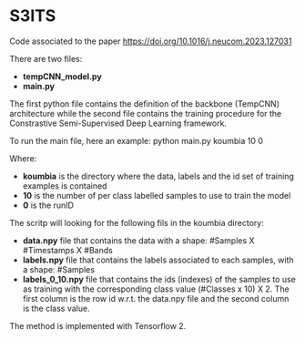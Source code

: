 # S3ITS
Code associated to the paper https://doi.org/10.1016/j.neucom.2023.127031

There are two files:
- **tempCNN_model.py**
- **main.py**

The first python file contains the definition of the backbone (TempCNN) architecture while the second file contains the training procedure for the Constrastive Semi-Supervised Deep Learning framework.

To run the main file, here an example:
  python main.py koumbia 10 0

Where:
  - **koumbia** is the directory where the data, labels and the id set of training examples is contained
  - **10** is the number of per class labelled samples to use to train the model
  - **0** is the runID

The scritp will looking for the following fils in the koumbia directory:
- **data.npy** file that contains the data with a shape: #Samples X #Timestamps X #Bands
- **labels.npy** file that contains the labels associated to each samples, with a shape: #Samples
- **labels_0_10.npy** file that contains the ids (indexes) of the samples to use as training with the corresponding class value (#Classes x 10) X 2. The first column is the row id w.r.t. the data.npy file and the second column is the class value.


The method is implemented with Tensorflow 2.
